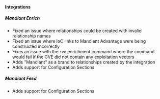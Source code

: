 
#### Integrations

##### Mandiant Enrich

- Fixed an issue where relationships could be created with invalid relationship names
- Fixed an issue where IoC links to Mandiant Advantage were being constructed incorrectly
- Fixes an issue with the `cve` enrichment command where the command would fail if the CVE did not contain any exploitation vectors
- Adds "Mandiant" as a brand to relationships created by the integration
- Adds support for Configuration Sections

##### Mandiant Feed

- Adds support for Configuration Sections
